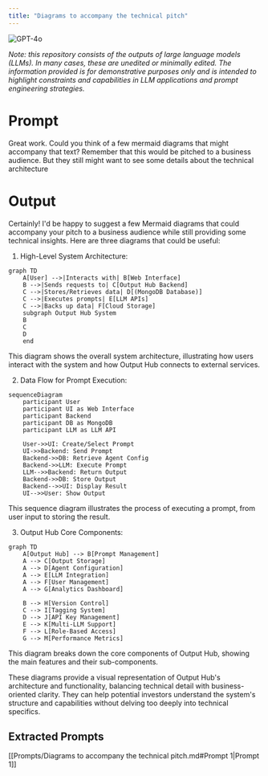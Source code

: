 ```yaml
---
title: "Diagrams to accompany the technical pitch"
---
```

![GPT-4o](https://img.shields.io/badge/GPT--4o-3333FF?style=for-the-badge&logo=openai&logoColor=white)



*Note: this repository consists of the outputs of large language models (LLMs). In many cases, these are unedited or minimally edited. The information provided is for demonstrative purposes only and is intended to highlight constraints and capabilities in LLM applications and prompt engineering strategies.*


# Prompt

Great work. Could you think of a few mermaid diagrams that might accompany that text? Remember that this would be pitched to a business audience. But they still might want to see some details about the technical architecture

# Output

Certainly! I'd be happy to suggest a few Mermaid diagrams that could accompany your pitch to a business audience while still providing some technical insights. Here are three diagrams that could be useful:

1. High-Level System Architecture:

```mermaid
graph TD
    A[User] -->|Interacts with| B[Web Interface]
    B -->|Sends requests to| C[Output Hub Backend]
    C -->|Stores/Retrieves data| D[(MongoDB Database)]
    C -->|Executes prompts| E[LLM APIs]
    C -->|Backs up data| F[Cloud Storage]
    subgraph Output Hub System
    B
    C
    D
    end
```

This diagram shows the overall system architecture, illustrating how users interact with the system and how Output Hub connects to external services.

2. Data Flow for Prompt Execution:

```mermaid
sequenceDiagram
    participant User
    participant UI as Web Interface
    participant Backend
    participant DB as MongoDB
    participant LLM as LLM API

    User->>UI: Create/Select Prompt
    UI->>Backend: Send Prompt
    Backend->>DB: Retrieve Agent Config
    Backend->>LLM: Execute Prompt
    LLM-->>Backend: Return Output
    Backend->>DB: Store Output
    Backend-->>UI: Display Result
    UI-->>User: Show Output
```

This sequence diagram illustrates the process of executing a prompt, from user input to storing the result.

3. Output Hub Core Components:

```mermaid
graph TD
    A[Output Hub] --> B[Prompt Management]
    A --> C[Output Storage]
    A --> D[Agent Configuration]
    A --> E[LLM Integration]
    A --> F[User Management]
    A --> G[Analytics Dashboard]

    B --> H[Version Control]
    C --> I[Tagging System]
    D --> J[API Key Management]
    E --> K[Multi-LLM Support]
    F --> L[Role-Based Access]
    G --> M[Performance Metrics]
```

This diagram breaks down the core components of Output Hub, showing the main features and their sub-components.

These diagrams provide a visual representation of Output Hub's architecture and functionality, balancing technical detail with business-oriented clarity. They can help potential investors understand the system's structure and capabilities without delving too deeply into technical specifics.






## Extracted Prompts
[[Prompts/Diagrams to accompany the technical pitch.md#Prompt 1|Prompt 1]]
